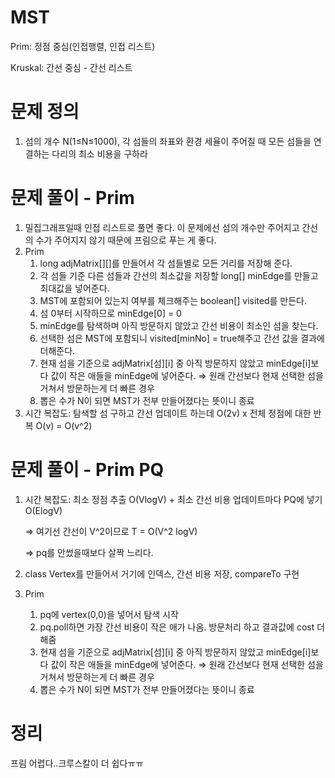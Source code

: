 # MST

Prim: 정점 중심(인접행렬, 인접 리스트)

Kruskal: 간선 중심 - 간선 리스트

# 문제 정의

1. 섬의 개수 N(1≤N≤1000), 각 섬들의 좌표와 환경 세율이 주어질 때 모든 섬들을 연결하는 다리의 최소 비용을 구하라

# 문제 풀이 - Prim

1. 밀집그래프일때 인접 리스트로 풀면 좋다. 이 문제에선 섬의 개수만 주어지고 간선의 수가 주어지지 않기 때문에 프림으로 푸는 게 좋다.
2. Prim
    1. long adjMatrix[][]를 만들어서 각 섬들별로 모든 거리를 저장해 준다.
    2. 각 섬들 기준 다른 섬들과 간선의 최소값을 저장할 long[] minEdge를 만들고 최대값을 넣어준다.
    3. MST에 포함되어 있는지 여부를 체크해주는 boolean[] visited를 만든다.
    4. 섬 0부터 시작하므로 minEdge[0] = 0
    5. minEdge를 탐색하며 아직 방문하지 않았고 간선 비용이 최소인 섬을 찾는다. 
    6. 선택한 섬은 MST에 포함되니 visited[minNo] = true해주고 간선 값을 결과에 더해준다.
    7. 현재 섬을 기준으로 adjMatrix[섬][i] 중 아직 방문하지 않았고 minEdge[i]보다 값이 작은 애들을 minEdge에 넣어준다. ⇒ 원래 간선보다 현재 선택한 섬을 거쳐서 방문하는게 더 빠른 경우
    8. 뽑은 수가 N이 되면 MST가 전부 만들어졌다는 뜻이니 종료
3. 시간 복잡도: 탐색할 섬 구하고 간선 업데이트 하는데 O(2v) x  전체 정점에 대한 반복 O(v) = O(v^2)

# 문제 풀이 - Prim PQ

1. 시간 복잡도: 최소 정점 추출 O(VlogV) + 최소 간선 비용 업데이트마다 PQ에 넣기 O(ElogV)

    ⇒ 여기선 간선이 V^2이므로 T = O(V^2 logV)

    ⇒ pq를 안썼을때보다 살짝 느리다.

2. class Vertex를 만들어서 거기에 인덱스, 간선 비용 저장, compareTo 구현
3. Prim
    1. pq에 vertex(0,0)을 넣어서 탐색 시작 
    2. pq.poll하면 가장 간선 비용이 작은 애가 나옴. 방문처리 하고 결과값에 cost 더해줌
    3. 현재 섬을 기준으로 adjMatrix[섬][i] 중 아직 방문하지 않았고 minEdge[i]보다 값이 작은 애들을 minEdge에 넣어준다. ⇒ 원래 간선보다 현재 선택한 섬을 거쳐서 방문하는게 더 빠른 경우
    4. 뽑은 수가 N이 되면 MST가 전부 만들어졌다는 뜻이니 종료

# 정리

프림 어렵다..크루스칼이 더 쉽다ㅠㅠ